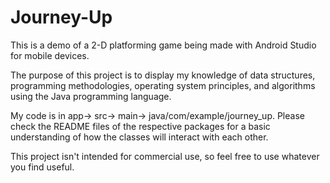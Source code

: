 # Journey-Up
This is a demo of a 2-D platforming game being made with Android Studio 
for mobile devices.

The purpose of this project is to display my knowledge of data structures,
programming methodologies, operating system principles, and algorithms using
the Java programming language.

My code is in app-> src-> main-> java/com/example/journey_up. Please check the
README files of the respective packages for a basic understanding of how the
classes will interact with each other.

This project isn't intended for commercial use, so feel free to use whatever you
find useful.